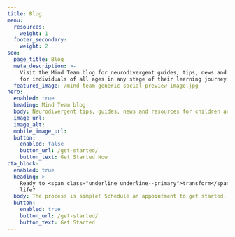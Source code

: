 ```yaml
---
title: Blog
menu:
  resources:
    weight: 1
  footer_secondary:
    weight: 2
seo:
  page_title: Blog
  meta_description: >-
    Visit the Mind Team blog for neurodivergent guides, tips, news and resources
    for individuals of all ages in any stage of their learning journey.
  featured_image: /mind-team-generic-social-preview-image.jpg
hero:
  enabled: true
  heading: Mind Team blog
  body: Neurodivergent tips, guides, news and resources for children and adults.
  image_url:
  image_alt:
  mobile_image_url: 
  button:
    enabled: false
    button_url: /get-started/
    button_text: Get Started Now
cta_block:
  enabled: true
  heading: >-
    Ready to <span class="underline underline--primary">transform</span> your
    life?
  body: The process is simple! Schedule an appointment to get started.
  button:
    enabled: true
    button_url: /get-started/
    button_text: Get Started
---
```

